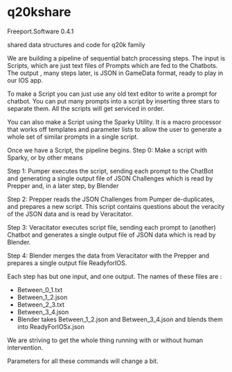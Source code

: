 # q20kshare

Freeport.Software 0.4.1


shared data structures and code for q20k family

We are building a pipeline of sequential batch processing steps. The input is Scripts, which are just text files of Prompts which are fed to the Chatbots. The output , many steps later, is JSON in GameData format, ready to play in our IOS app.

To make a Script you can just use any old text editor to write a prompt for chatbot. You can put many prompts into a script by inserting three stars to separate them. All the scripts will get serviced in order.

You can also make a Script using the Sparky Utility. It is a macro processor that works off templates and parameter lists to allow the user to generate a whole set of similar prompts in a single script. 

Once we have a Script, the pipeline begins.
Step 0: Make a script with Sparky, or by other means

Step 1: Pumper executes the script, sending each prompt to the ChatBot and generating a single output file of JSON Challenges which is read by Prepper and, in a later step, by Blender

Step 2: Prepper reads the JSON Challenges from Pumper de-duplicates, and prepares a new script. This script contains questions about the veracity of the JSON data and is read by Veracitator.

Step 3: Veracitator executes script file, sending each prompt to (another) Chatbot and generates a single output file of JSON data which is read by Blender.

Step 4: Blender merges the data from Veracitator with the Prepper  and prepares a single output file ReadyforIOS.

Each step has but one input, and one output. The names of these files are :
- Between_0_1.txt
- Between_1_2.json
- Between_2_3.txt
- Between_3_4.json
- Blender takes Between_1_2.json and Between_3_4.json and blends them into ReadyForIOSx.json

We are striving to get the whole thing running with or without human intervention.

Parameters for all these commands will change a bit.
